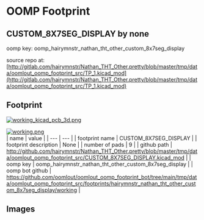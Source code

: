 # OOMP Footprint  
## CUSTOM_8X7SEG_DISPLAY  by none  
  
oomp key: oomp_hairymnstr_nathan_tht_other_custom_8x7seg_display  
  
source repo at: [http://gitlab.com/hairymnstr/Nathan_THT_Other.pretty/blob/master/tmp/data/oomlout_oomp_footprint_src/TP_1.kicad_mod](http://gitlab.com/hairymnstr/Nathan_THT_Other.pretty/blob/master/tmp/data/oomlout_oomp_footprint_src/TP_1.kicad_mod)  
## Footprint  
  
[![working_kicad_pcb_3d.png](working_kicad_pcb_3d_600.png)](working_kicad_pcb_3d.png)  
  
[![working.png](working_600.png)](working.png)  
| name | value | 
| --- | --- | 
| footprint name | CUSTOM_8X7SEG_DISPLAY | 
| footprint description | None | 
| number of pads | 9 | 
| github path | http://github.com/hairymnstr/Nathan_THT_Other.pretty/blob/master/tmp/data/oomlout_oomp_footprint_src/CUSTOM_8X7SEG_DISPLAY.kicad_mod | 
| oomp key | oomp_hairymnstr_nathan_tht_other_custom_8x7seg_display | 
| oomp bot github | https://github.com/oomlout/oomlout_oomp_footprint_bot/tree/main/tmp/data/oomlout_oomp_footprint_src/footprints/hairymnstr_nathan_tht_other_custom_8x7seg_display/working | 
## Images  
